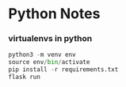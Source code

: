 # Python Notes
### virtualenvs in python
```py
python3 -m venv env
source env/bin/activate
pip install -r requirements.txt
flask run
```

